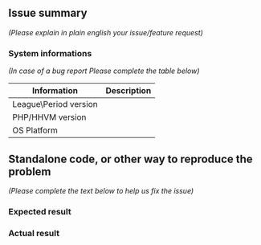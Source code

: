 ## Issue summary

_(Please explain in plain english your issue/feature request)_

### System informations

_(In case of a bug report Please complete the table below)_

| Information | Description |
|--------------|---------|
| League\Period version |  |
| PHP/HHVM version |  |
| OS Platform |  |


## Standalone code, or other way to reproduce the problem

_(Please complete the text below to help us fix the issue)_

### Expected result

### Actual result
